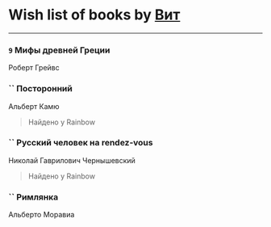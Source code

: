 # Wish list of books by [Вит](http://vk.com/id300273923)
---

### `9` Мифы древней Греции
Роберт Грейвс

### `` Посторонний
Альберт Камю
> Найдено у Rainbow

### `` Русский человек на rendez-vous
Николай Гаврилович Чернышевский
> Найдено у Rainbow

### `` Римлянка
Альберто Моравиа

